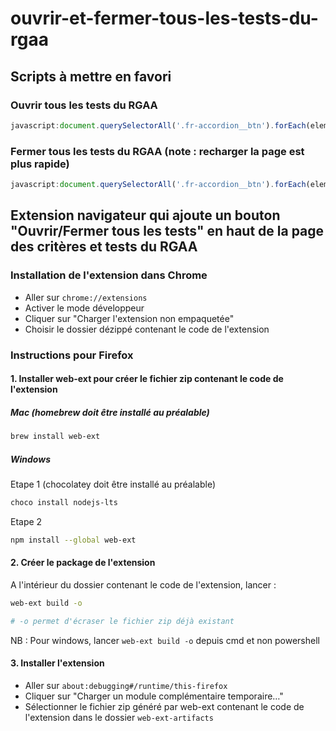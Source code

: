 # ouvrir-et-fermer-tous-les-tests-du-rgaa

## Scripts à mettre en favori
### Ouvrir tous les tests du RGAA
```javascript
javascript:document.querySelectorAll('.fr-accordion__btn').forEach(element => element.setAttribute('aria-expanded', 'true'));
```
### Fermer tous les tests du RGAA (note : recharger la page est plus rapide)
```javascript
javascript:document.querySelectorAll('.fr-accordion__btn').forEach(element => element.setAttribute('aria-expanded', 'false'));
```

## Extension navigateur qui ajoute un bouton "Ouvrir/Fermer tous les tests" en haut de la page des critères et tests du RGAA

### Installation de l'extension dans Chrome

- Aller sur `chrome://extensions`
- Activer le mode développeur
- Cliquer sur "Charger l'extension non empaquetée"
- Choisir le dossier dézippé contenant le code de l'extension

### Instructions pour Firefox

#### 1. Installer web-ext pour créer le fichier zip contenant le code de l'extension

##### Mac (homebrew doit être installé au préalable)
```bash
brew install web-ext
```

##### Windows
Etape 1 (chocolatey doit être installé au préalable)
```bash
choco install nodejs-lts
```
Etape 2
```bash
npm install --global web-ext
```

#### 2. Créer le package de l'extension
A l'intérieur du dossier contenant le code de l'extension, lancer :
```bash
web-ext build -o
```
```bash
# -o permet d'écraser le fichier zip déjà existant
```
NB : Pour windows, lancer `web-ext build -o` depuis cmd et non powershell

#### 3. Installer l'extension
- Aller sur `about:debugging#/runtime/this-firefox`
- Cliquer sur "Charger un module complémentaire temporaire…"
- Sélectionner le fichier zip généré par web-ext contenant le code de l'extension dans le dossier `web-ext-artifacts`
